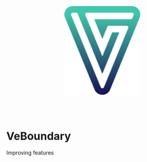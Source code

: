 <p align="center">
  <img src="./public/logo.svg" width="200" alt="logo" />
</p>

<br />
<br />

# VeBoundary

Improving features
